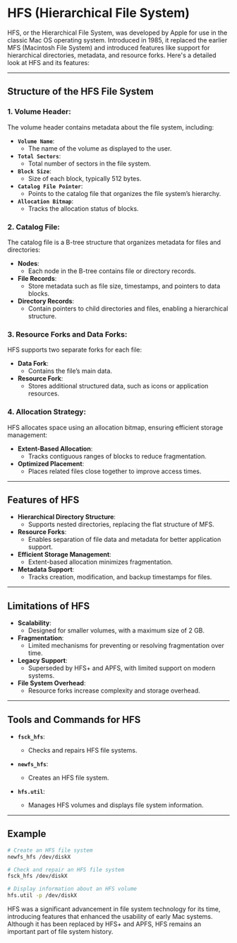 # HFS (Hierarchical File System)

HFS, or the Hierarchical File System, was developed by Apple for use in the classic Mac OS operating system. Introduced in 1985, it replaced the earlier MFS (Macintosh File System) and introduced features like support for hierarchical directories, metadata, and resource forks. Here's a detailed look at HFS and its features:

---

## Structure of the HFS File System

### 1. Volume Header:
The volume header contains metadata about the file system, including:

- **`Volume Name`**:
    - The name of the volume as displayed to the user.
- **`Total Sectors`**:
    - Total number of sectors in the file system.
- **`Block Size`**:
    - Size of each block, typically 512 bytes.
- **`Catalog File Pointer`**:
    - Points to the catalog file that organizes the file system’s hierarchy.
- **`Allocation Bitmap`**:
    - Tracks the allocation status of blocks.

### 2. Catalog File:
The catalog file is a B-tree structure that organizes metadata for files and directories:

- **Nodes**:
    - Each node in the B-tree contains file or directory records.
- **File Records**:
    - Store metadata such as file size, timestamps, and pointers to data blocks.
- **Directory Records**:
    - Contain pointers to child directories and files, enabling a hierarchical structure.

### 3. Resource Forks and Data Forks:
HFS supports two separate forks for each file:

- **Data Fork**:
    - Contains the file’s main data.
- **Resource Fork**:
    - Stores additional structured data, such as icons or application resources.

### 4. Allocation Strategy:
HFS allocates space using an allocation bitmap, ensuring efficient storage management:

- **Extent-Based Allocation**:
    - Tracks contiguous ranges of blocks to reduce fragmentation.
- **Optimized Placement**:
    - Places related files close together to improve access times.

---

## Features of HFS

- **Hierarchical Directory Structure**:
    - Supports nested directories, replacing the flat structure of MFS.
- **Resource Forks**:
    - Enables separation of file data and metadata for better application support.
- **Efficient Storage Management**:
    - Extent-based allocation minimizes fragmentation.
- **Metadata Support**:
    - Tracks creation, modification, and backup timestamps for files.

---

## Limitations of HFS

- **Scalability**:
    - Designed for smaller volumes, with a maximum size of 2 GB.
- **Fragmentation**:
    - Limited mechanisms for preventing or resolving fragmentation over time.
- **Legacy Support**:
    - Superseded by HFS+ and APFS, with limited support on modern systems.
- **File System Overhead**:
    - Resource forks increase complexity and storage overhead.

---

## Tools and Commands for HFS

- **`fsck_hfs`**:
    - Checks and repairs HFS file systems.

- **`newfs_hfs`**:
    - Creates an HFS file system.

- **`hfs.util`**:
    - Manages HFS volumes and displays file system information.

---

## Example

```bash
# Create an HFS file system
newfs_hfs /dev/diskX

# Check and repair an HFS file system
fsck_hfs /dev/diskX

# Display information about an HFS volume
hfs.util -p /dev/diskX
```

HFS was a significant advancement in file system technology for its time, introducing features that enhanced the usability of early Mac systems. Although it has been replaced by HFS+ and APFS, HFS remains an important part of file system history. 
